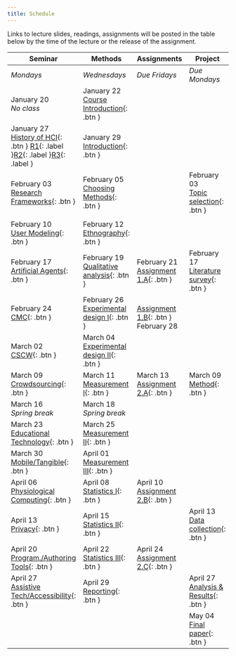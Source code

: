 ```yaml
---
title: Schedule
---
```


Links to lecture slides, readings, assignments will be posted in the table below by the time of the lecture or the release of the assignment.

| **Seminar** | **Methods** | **Assignments** | **Project** |
| ------------------------------------------------------------ | ------------------------------------------------ | --------------------------------------- | --------------------------------------------- |
| *Mondays* | *Wednesdays* | *Due Fridays* | *Due Mondays* |
| January 20<br />*No class* | January 22<br /><span class="fs-2">[Course Introduction](){: .btn }</span> | | |
| January 27<br /><span class="fs-2">[History of HCI](){: .btn }</span> [R1](){: .label }[R2](){: .label }[R3](){: .label } | January 29<br /><span class="fs-2">[Introduction](){: .btn }</span>        |                                         |                                               |
| February 03<br /><span class="fs-2">[Research Frameworks](){: .btn }</span>                  | February 05<br /><span class="fs-2">[Choosing Methods](){: .btn }</span>   |                                         | February 03<br /><span class="fs-2">[Topic selection](){: .btn }</span> |
|                                                              |                                                  |                                         |                                               |
| February 10<br /><span class="fs-2">[User Modeling](){: .btn }</span>                  | February 12<br /><span class="fs-2">[Ethnography](){: .btn }</span>        |                                         |                                               |
| February 17<br /><span class="fs-2">[Artificial Agents](){: .btn }</span>                    | February 19<br /><span class="fs-2">[Qualitative analysis](){: .btn }</span>     | February 21<br /><span class="fs-2">[Assignment 1.A](){: .btn }</span>  | February 17<br /><span class="fs-2">[Literature survey](){: .btn }</span>     |
| February 24<br /><span class="fs-2">[CMC](){: .btn }</span>                                  | February 26<br /><span class="fs-2">[Experimental design I](){: .btn }</span>    | <br /><span class="fs-2">[Assignment 1.B](){: .btn }</span> February 28 |                                               |
| March 02<br /><span class="fs-2">[CSCW](){: .btn }</span>                                    | March 04<br /><span class="fs-2">[Experimental design II](){: .btn }</span>      |                                         |                                               |
| March 09<br /><span class="fs-2">[Crowdsourcing](){: .btn }</span>                           | March 11<br /><span class="fs-2">[Measurement I](){: .btn }</span>               | March 13<br /><span class="fs-2">[Assignment 2.A](){: .btn }</span>     | March 09<br /><span class="fs-2">[Method](){: .btn }</span>                   |
| March 16<br />*Spring break*                                      | March 18<br />*Spring break*                           |                                         |                                               |
| March 23<br /><span class="fs-2">[Educational Technology](){: .btn }</span>                  | March 25<br /><span class="fs-2">[Measurement II](){: .btn }</span>              |                                         |                                               |
| March 30<br /><span class="fs-2">[Mobile/Tangible](){: .btn }</span>                         | April 01<br /><span class="fs-2">[Measurement III](){: .btn }</span>             |                                         |                                               |
| April 06<br /><span class="fs-2">[Physiological Computing](){: .btn }</span>                 | April 08<br /><span class="fs-2">[Statistics I](){: .btn }</span>                | April 10<br /><span class="fs-2">[Assignment 2.B](){: .btn }</span>     |                                               |
| April 13<br /><span class="fs-2">[Privacy](){: .btn }</span>                                 | April 15<br /><span class="fs-2">[Statistics II](){: .btn }</span>               |                                         | April 13<br /><span class="fs-2">[Data collection](){: .btn }</span>          |
| April 20<br /><span class="fs-2">[Program./Authoring Tools](){: .btn }</span>                | April 22<br /><span class="fs-2">[Statistics III](){: .btn }</span>              | April 24<br /><span class="fs-2">[Assignment 2.C](){: .btn }</span>     |                                               |
| April 27<br /><span class="fs-2">[Assistive Tech/Accessibility](){: .btn }</span>            | April 29<br /><span class="fs-2">[Reporting](){: .btn }</span>                   |                                         | April 27<br /><span class="fs-2">[Analysis & Results](){: .btn }</span>       |
|                                                              |                                                  |                                         | May 04<br /><span class="fs-2">[Final paper](){: .btn }</span>                |